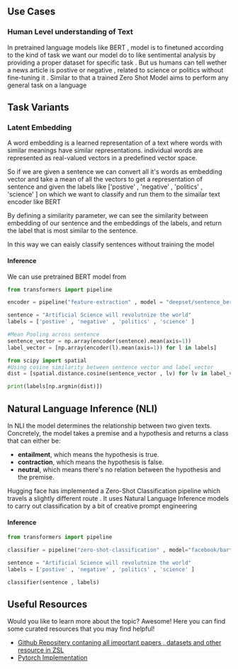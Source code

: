 ## Use Cases

###  Human Level understanding of Text

In pretrained language models like BERT , model is to finetuned according to the kind of task we want our model do to like sentimental analysis by providing a proper dataset for specific task . But us humans can tell wether a news article is postive or negative , related to science or politics without fine-tuning it . Similar to that a trained Zero Shot Model aims to perform any general task on a language

## Task Variants 

### Latent Embedding

A word embedding is a learned representation of a text where words with similar meanings have similar representations. individual words are represented as real-valued vectors in a predefined vector space. 


So if we are given a sentence we can convert all it's words as embedding vector and take a mean of all the vectors to get a representation of sentence and given the labels like ['postive' , 'negative' , 'politics' , 'science' ] on which we want to classify and run them to the simailar text encoder like BERT

By defining a similarity parameter, we can see the similarity between embedding of our sentence and the embeddings of the labels, and return the label that is most similar to the sentence.


In this way we can eaisly classify sentences without training the model

#### Inference

We can use pretrained BERT model from 

```python
from transformers import pipeline

encoder = pipeline("feature-extraction" , model = "deepset/sentence_bert")

sentence = "Artificial Science will revolutnize the world"
labels = ['postive' , 'negative' , 'politics' , 'science' ]

#Mean Pooling across sentence
sentence_vector = np.array(encoder(sentence).mean(axis=1))
label_vector = [np.array(encoder(l).mean(axis=1)) for l in labels]

from scipy import spatial
#Using cosine similarity between sentence vector and label vector
dist = [spatial.distance.cosine(sentence_vector , lv) for lv in label_vector]

print(labels[np.argmin(dist)])

```
## Natural Language Inference (NLI)

In NLI the model determines the relationship between two given texts. Concretely, the model takes a premise and a hypothesis and returns a class that can either be:

- **entailment**, which means the hypothesis is true.
- **contraction**, which means the hypothesis is false.
- **neutral**, which means there's no relation between the hypothesis and the premise.

Hugging face has implemented a Zero-Shot Classification pipeline which travels a slightly different route . It uses Natural Language Inference models to carry out classification by a bit of creative prompt engineering

#### Inference

```python
from transformers import pipeline

classifier = pipeline("zero-shot-classification" , model="facebook/bart-large-mnli")

sentence = "Artificial Science will revolutnize the world"
labels = ['postive' , 'negative' , 'politics' , 'science' ]

classifier(sentence , labels)
```


## Useful Resources

Would you like to learn more about the topic? Awesome! Here you can find some curated resources that you may find helpful!

- [Github Repositery contaning all important papers , datasets and other resource in ZSL](https://github.com/sbharadwajj/awesome-zero-shot-learning)
- [Pytorch Implementation](https://github.com/edgarschnfld/CADA-VAE-PyTorch)